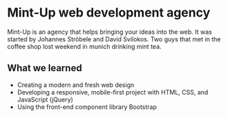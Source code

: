 # Mint-Up web development agency

Mint-Up is an agency that helps bringing your ideas into the web.
It was started by Johannes Ströbele and David Svilokos.
Two guys that met in the coffee shop lost weekend in munich drinking mint tea.

## What we learned

* Creating a modern and fresh web design
* Developing a responsive, mobile-first project with HTML, CSS, and JavaScript (jQuery)
* Using the front-end component library Bootstrap
